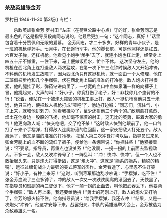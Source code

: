 ### 杀敌英雄张金芳
罗村田
1946-11-30
第3版()
专栏：

　　杀敌英雄张金芳
    罗村田
    “左庄（在荷巨公路中心点）守的好，张金芳同志是最出色的!”这是指导员段南同志说的，他最后更加一句：“这个同志，真好！”话里包含着十分赞佩和无限的爱慕。
    金芳同志，才二十多岁，好样的青年小伙子，是一班的机枪弹药手。七月中，在长途行军中，他的脚长疮、可是他照样还是扛五、六百发子弹，还扛机枪。他看见小炮手“解手”去了，就连小炮也扛上走，经常身上四五十斤不嫌重，一住下来，马上便做饭担水，忙个不休。
    这次坚守左庄，他的机枪在西北角上连打退敌人两次猛攻，在第一次下午三点钟时候敌人又开始冲锋，不料他的机枪发生故障了，因为西北角只有这挺机枪，就一面由一个人修理，他在二班借枝步枪和几个手榴弹，伏在西北角上瞄的准准的打冷枪。敌人炮火打得很紧，他的腿挂了彩，弹药钻进肉里了，一寸宽的血口中血如泉涌一样的向裤子上冒，他跳起来，大声的叫：“好小子，你竟打伤了老子，好！非找你几个垫背的不行！”说着，便站在一个被炮火摧毁的机枪工事上打，敌人一挺机枪离他只五十米远，他只三枪，便把敌人机枪打成“哑吧”了，他边打边喊：“同志们，沉住气，小子上来，就和他拚刺刀，别看我挂彩了，至少还拚他三个两个的。”敌炮愈打愈烈、烟土在他身边一股股的飞扬，他却毫不惊慌的射击，这无比的英勇，鼓着大家的勇气！他更向敌人喊：“快交枪吧，交了枪不杀！”这时敌人快到他跟前了，他一口气打了十来个手榴弹，打得敌人连爬带滚的往回翻，这一家伙把敌人打死五个。敌人离远了，他又是瞄的准准的打冷枪。
    把敌人第三次冲锋打垮以后，指导员过来见张金芳腿上的血不断的流红了裤子，便给他一条绷带说：“你捆住些！”他紧接着说：“不要紧，指导员，再重点也没关系！”他没裹，一拐一拐的上前面去监视敌人。不多一会，敌人又吹冲锋号了！一阵乱叫：“冲！快冲、快冲”，但一个人也不敢抬起头来，只是炮火打得挺凶，这是“炮火冲”，这就是“嫡系的嫡系，精锐的精锐”，远征过缅甸战斗力最强的美式蒋军的杰作。金芳看透了，心里忍不住好笑说：“好小子，有种上来呀！”这时，听到蒋军那边乱吵吵说：“手榴弹，吃不住！”
    张金芳血流了三点多钟了，冲的敌人一次又一次跌跌爬爬的滚回去了，天快黑了，在指导员和班副的再三督促下，他才一颠一拐的止血去，叫他把武器丢下，他要两个手榴弹：“敌人再上来，我还要给他拚！”勇士的药刚上好，敌人的炮火又打响了，金芳的怒火捺不住，他向指导员说：“给我手榴弹，我还去冲！”结果，又是一次炮火“冲锋”，他这才安静下来。战罢归来，中队的英雄选举大会上，金芳被选为杀敌英雄头一名。
